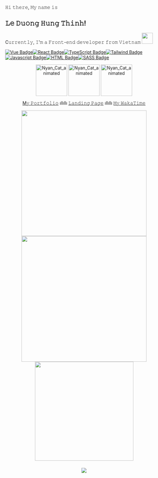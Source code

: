 𝙷𝚒 𝚝𝚑𝚎𝚛𝚎, 𝙼𝚢 𝚗𝚊𝚖𝚎 𝚒𝚜 

## 𝙻𝚎 𝙳𝚞𝚘𝚗𝚐 𝙷𝚞𝚗𝚐 𝚃𝚑𝚒𝚗𝚑!
<p>C𝚞𝚛𝚛𝚎𝚗𝚝𝚕𝚢, 𝙸'𝚖 𝚊 𝙵𝚛𝚘𝚗𝚝-𝚎𝚗𝚍 𝚍𝚎𝚟𝚎𝚕𝚘𝚙𝚎𝚛 𝚏𝚛𝚘𝚖 𝚅𝚒𝚎𝚝𝚗𝚊𝚖 <img width="35" src="https://1.bp.blogspot.com/-PB1l0aJwXmA/YEpAVjiVM1I/AAAAAAAA5JI/flVFLSBlMOAAH0WvN-oKZmJRRixnouqvQCLcBGAsYHQ/s0/Flag_of_Vietnam.gif"/></p>

[![Vue Badge](https://img.shields.io/badge/Vue.js-35495E?style=for-the-badge&logo=vue.js&logoColor=4FC08D)](#)[![React Badge](https://img.shields.io/badge/React-20232A?style=for-the-badge&logo=react&logoColor=61DAFB)](#)[![TypeScript Badge](https://img.shields.io/badge/TypeScript-007ACC?style=for-the-badge&logo=typescript&logoColor=white)](#)[![Tailwind Badge](https://img.shields.io/badge/Tailwind_CSS-38B2AC?style=for-the-badge&logo=tailwind-css&logoColor=white)](#)[![Javascript Badge](https://img.shields.io/badge/JavaScript-F7DF1E?style=for-the-badge&logo=javascript&logoColor=black)](#)[![HTML Badge](https://img.shields.io/badge/HTML5-E34F26?style=for-the-badge&logo=html5&logoColor=white)](#)[![SASS Badge](https://img.shields.io/badge/Sass-CC6699?style=for-the-badge&logo=sass&logoColor=white)](#)

<p align=center> 
      <img align=center src="https://media2.giphy.com/media/12kSpsUT4J8Dzq/giphy.gif?cid=ecf05e47k81d32s2o0d2j8kkzw4ej5eqvet7zvoo7d2srogp&rid=giphy.gif&ct=s" width="100px" alt="Nyan_Cat_animated">
       <img align=center src="https://media2.giphy.com/media/12kSpsUT4J8Dzq/giphy.gif?cid=ecf05e47k81d32s2o0d2j8kkzw4ej5eqvet7zvoo7d2srogp&rid=giphy.gif&ct=s" width="100px" alt="Nyan_Cat_animated">
        <img align=center src="https://media2.giphy.com/media/12kSpsUT4J8Dzq/giphy.gif?cid=ecf05e47k81d32s2o0d2j8kkzw4ej5eqvet7zvoo7d2srogp&rid=giphy.gif&ct=s" width="100px" alt="Nyan_Cat_animated">
</p>

<p align=center>
      <a href='https://thinh-le.tech' target='_blank'>M𝚢 𝙿𝚘𝚛𝚝𝚏𝚘𝚕𝚒𝚘</a> ıllıllı <a href='https://heydayle.github.io/' target='_blank'>𝙻𝚊𝚗𝚍𝚒𝚗𝚐 𝙿𝚊𝚐𝚎</a> ıllıllı <a href='https://wakatime.com/@heyday' target='_blank'>𝙼𝚢 𝚆𝚊𝚔𝚊𝚃𝚒𝚖𝚎</a>
</p>

<div align="center">
<img src = "https://github-readme-stats.vercel.app/api?username=heydayle&show_icons=true&theme=bear" width = 400>
<img src = "https://github-readme-streak-stats.herokuapp.com?user=heydayle&theme=dark&hide_border=true" width = 400>
</div>
<div align="center">
<img width="315" align="center" src="https://github-readme-stats.vercel.app/api/top-langs/?username=heydayle&hide=c%23,powershell,Mathematica,Ruby,Objective-C,Objective-C%2b%2b,Cuda&title_color=61dafb&text_color=ffffff&icon_color=61dafb&bg_color=20232a&langs_count=8&layout=compact&border_color=61dafb&hide_border=true" />
</div>
<h3 align=center>        
<img src="https://visitor-badge.glitch.me/badge?page_id=heydayle.heydayle" />
</h3>



